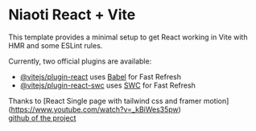 # Niaoti React + Vite

This template provides a minimal setup to get React working in Vite with HMR and some ESLint rules.

Currently, two official plugins are available:

- [@vitejs/plugin-react](https://github.com/vitejs/vite-plugin-react/blob/main/packages/plugin-react/README.md) uses [Babel](https://babeljs.io/) for Fast Refresh
- [@vitejs/plugin-react-swc](https://github.com/vitejs/vite-plugin-react-swc) uses [SWC](https://swc.rs/) for Fast Refresh


Thanks to [React Single page with tailwind css and framer motion] (https://www.youtube.com/watch?v=_kBiWes35pw)  
[github of the project](https://github.com/prabinmagar/requaps-template-with-reactjs-tailwind-css-and-framer-motion)
